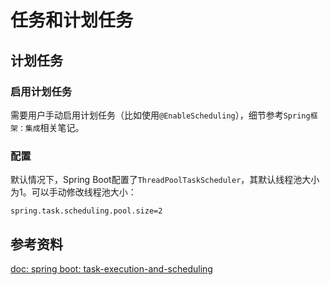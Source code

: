 # 任务和计划任务

## 计划任务

### 启用计划任务

需要用户手动启用计划任务（比如使用`@EnableScheduling`），细节参考`Spring框架：集成`相关笔记。

### 配置

默认情况下，Spring Boot配置了`ThreadPoolTaskScheduler`，其默认线程池大小为1。可以手动修改线程池大小：

```
spring.task.scheduling.pool.size=2
```

## 参考资料

[doc: spring boot: task-execution-and-scheduling](https://docs.spring.io/spring-boot/docs/current/reference/htmlsingle/#features.task-execution-and-scheduling)